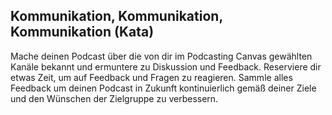 ## Kommunikation, Kommunikation, Kommunikation (Kata)

Mache deinen Podcast über die von dir im Podcasting Canvas gewählten Kanäle bekannt und ermuntere zu Diskussion und Feedback. Reserviere dir etwas Zeit, um auf Feedback und Fragen zu reagieren. Sammle alles Feedback um deinen Podcast in Zukunft kontinuierlich gemäß deiner Ziele und den Wünschen der Zielgruppe zu verbessern.
